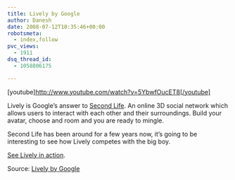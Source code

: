 ```yaml
---
title: Lively by Google
author: Danesh
date: 2008-07-12T10:35:46+00:00
robotsmeta:
  - index,follow
pvc_views:
  - 1911
dsq_thread_id:
  - 1058806175

---
```

[youtube]http://www.youtube.com/watch?v=5YbwfOucET8[/youtube]

Lively is Google&#8217;s answer to [Second Life][1]. An online 3D social network which allows users to interact with each other and their surroundings. Build your avatar, choose and room and you are ready to mingle.

Second Life has been around for a few years now, it&#8217;s going to be interesting to see how Lively competes with the big boy.

[See Lively in action][2].

Source: [Lively by Google][3]

 [1]: http://secondlife.com/whatis/
 [2]: http://www.youtube.com/results?search_query=Lively+by+Google&search_type=
 [3]: http://www.lively.com/html/landing.html